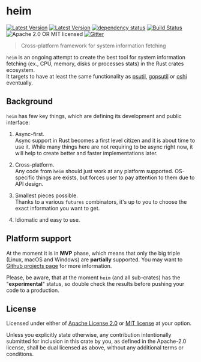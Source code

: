 # heim

[![Latest Version](https://img.shields.io/crates/v/heim.svg)](https://crates.io/crates/heim)
[![Latest Version](https://docs.rs/heim/badge.svg)](https://docs.rs/heim)
[![dependency status](https://deps.rs/crate/heim/0.0.3/status.svg)](https://deps.rs/crate/heim/0.0.3)
[![Build Status](https://dev.azure.com/heim-rs/heim/_apis/build/status/heim-rs.heim?branchName=master)](https://dev.azure.com/heim-rs/heim/_build/latest?definitionId=1&branchName=master)
![Apache 2.0 OR MIT licensed](https://img.shields.io/badge/license-Apache2.0%2FMIT-blue.svg)
[![Gitter](https://badges.gitter.im/heim-rs/heim.svg)](https://gitter.im/heim-rs/heim)

> Cross-platform framework for system information fetching

`heim` is an ongoing attempt to create the best tool for system information fetching
(ex., CPU, memory, disks or processes stats) in the Rust crates ecosystem.\
It targets to have at least the same functionality as
[psutil](https://github.com/giampaolo/psutil),
[gopsutil](https://github.com/shirou/gopsutil) or
[oshi](https://github.com/oshi/oshi) eventually.

## Background

`heim` has few key things, which are defining its development and public interface:

 1. Async-first.\
    Async support in Rust becomes a first level citizen
    and it is about time to use it.
    While many things here are not requiring to be async right now,
    it will help to create better and faster implementations later.

 2. Cross-platform.\
    Any code from `heim` should just work at any platform supported.
    OS-specific things are exists, but forces user to pay attention to them
    due to API design.

 3. Smallest pieces possible.\
    Thanks to a various `futures` combinators, it's up to you
    to choose the exact information you want to get.

 4. Idiomatic and easy to use.
 
## Platform support

At the moment it is in **MVP** phase, which means that only the big triple
(Linux, macOS and Windows) are **partially** supported.
You may want to [Github projects page](https://github.com/heim-rs/heim/projects)
for more information.

Please, be aware, that at the moment `heim` (and all sub-crates)
has the "**experimental**" status,
so double check the results before pushing your code to a production.

## License

Licensed under either of [Apache License 2.0](https://github.com/heim-rs/heim/blob/master/LICENSE-APACHE)
or [MIT license](https://github.com/heim-rs/heim/blob/master/LICENSE-MIT) at your option.

Unless you explicitly state otherwise, any contribution intentionally submitted for inclusion in this crate by you,
as defined in the Apache-2.0 license, shall be dual licensed as above, without any additional terms or conditions.

